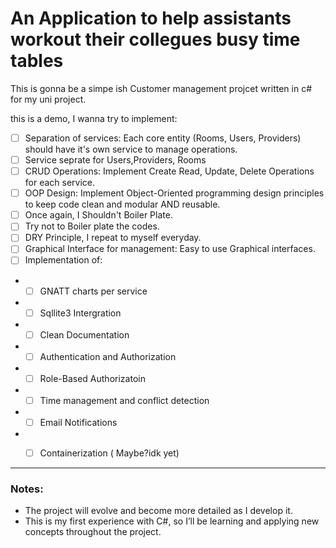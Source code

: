 # An Application to help assistants workout their collegues busy time tables
This is gonna be a simpe ish Customer management projcet written in c# for my uni project.

this is a demo, I wanna try to implement:
 - [ ] Separation of services:
 Each core entity (Rooms, Users, Providers) should have it's own service to manage operations.
 - [ ]  Service seprate for Users,Providers, Rooms
 - [ ] CRUD Operations:
  Implement Create Read, Update, Delete Operations for each service.
 - [ ]  OOP Design:
 Implement Object-Oriented programming design principles to keep code clean and modular AND reusable. 
 - [ ] Once again, I Shouldn't Boiler Plate.
 - [ ] Try not to Boiler plate the codes.
 - [ ] DRY Principle, I repeat to myself everyday.
 - [ ]  Graphical Interface for management:
  Easy to use Graphical interfaces. 
 - [ ] Implementation of:
 - - [ ] GNATT charts per service
 - - [ ] Sqllite3 Intergration
 - - [ ] Clean Documentation
 - -  [ ] Authentication and Authorization 
 - - [ ] Role-Based Authorizatoin
 - - [ ] Time management and conflict detection
 - - [ ] Email Notifications
 - - [ ]  Containerization ( Maybe?idk yet)



----------

### Notes:

-   The project will evolve and become more detailed as I develop it.
-   This is my first experience with C#, so I’ll be learning and applying new concepts throughout the project.

